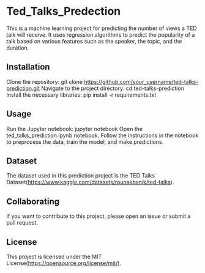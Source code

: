 # Ted_Talks_Predection
This is a machine learning project for predicting the number of views a TED talk will receive. It uses regression algorithms to predict the popularity of a talk based on various features such as the speaker, the topic, and the duration.

## Installation
Clone the repository: git clone https://github.com/your_username/ted-talks-prediction.git
Navigate to the project directory: cd ted-talks-prediction
Install the necessary libraries: pip install -r requirements.txt

## Usage
Run the Jupyter notebook: jupyter notebook
Open the ted_talks_prediction.ipynb notebook.
Follow the instructions in the notebook to preprocess the data, train the model, and make predictions.

## Dataset
The dataset used in this prediction project is the TED Talks Dataset(https://www.kaggle.com/datasets/rounakbanik/ted-talks).

## Collaborating
If you want to contribute to this project, please open an issue or submit a pull request.

## License
This project is licensed under the MIT License(https://opensource.org/license/mit/).
